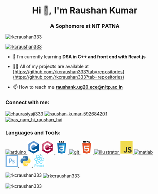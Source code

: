 <h1 align="center">Hi 👋, I'm Raushan Kumar</h1>
<h3 align="center">A Sophomore at NIT PATNA</h3>

<p align="left"> <img src="https://komarev.com/ghpvc/?username=rkcraushan333&label=Profile%20views&color=0e75b6&style=flat" alt="rkcraushan333" /> </p>

<p align="left"> <a href="https://github.com/ryo-ma/github-profile-trophy"><img src="https://github-profile-trophy.vercel.app/?username=rkcraushan333" alt="rkcraushan333" /></a> </p>

- 🌱 I’m currently learning **DSA in C++ and front end with React.js**

- 👨‍💻 All of my projects are available at [https://github.com/rkcraushan333?tab=repositories](https://github.com/rkcraushan333?tab=repositories)

- 📫 How to reach me **raushank.ug20.ece@nitp.ac.in**

<h3 align="left">Connect with me:</h3>
<p align="left">
<a href="https://twitter.com/chaurasiyaji333" target="blank"><img align="center" src="https://raw.githubusercontent.com/rahuldkjain/github-profile-readme-generator/master/src/images/icons/Social/twitter.svg" alt="chaurasiyaji333" height="30" width="40" /></a>
<a href="https://linkedin.com/in/raushan-kumar-592684201" target="blank"><img align="center" src="https://raw.githubusercontent.com/rahuldkjain/github-profile-readme-generator/master/src/images/icons/Social/linked-in-alt.svg" alt="raushan-kumar-592684201" height="30" width="40" /></a>
<a href="https://instagram.com/bas_nam_hi_raushan_hai" target="blank"><img align="center" src="https://raw.githubusercontent.com/rahuldkjain/github-profile-readme-generator/master/src/images/icons/Social/instagram.svg" alt="bas_nam_hi_raushan_hai" height="30" width="40" /></a>
</p>

<h3 align="left">Languages and Tools:</h3>
<p align="left"> <a href="https://www.arduino.cc/" target="_blank"> <img src="https://cdn.worldvectorlogo.com/logos/arduino-1.svg" alt="arduino" width="40" height="40"/> </a> <a href="https://www.cprogramming.com/" target="_blank"> <img src="https://raw.githubusercontent.com/devicons/devicon/master/icons/c/c-original.svg" alt="c" width="40" height="40"/> </a> <a href="https://www.w3schools.com/cpp/" target="_blank"> <img src="https://raw.githubusercontent.com/devicons/devicon/master/icons/cplusplus/cplusplus-original.svg" alt="cplusplus" width="40" height="40"/> </a> <a href="https://www.w3schools.com/css/" target="_blank"> <img src="https://raw.githubusercontent.com/devicons/devicon/master/icons/css3/css3-original-wordmark.svg" alt="css3" width="40" height="40"/> </a> <a href="https://git-scm.com/" target="_blank"> <img src="https://www.vectorlogo.zone/logos/git-scm/git-scm-icon.svg" alt="git" width="40" height="40"/> </a> <a href="https://www.w3.org/html/" target="_blank"> <img src="https://raw.githubusercontent.com/devicons/devicon/master/icons/html5/html5-original-wordmark.svg" alt="html5" width="40" height="40"/> </a> <a href="https://www.adobe.com/in/products/illustrator.html" target="_blank"> <img src="https://www.vectorlogo.zone/logos/adobe_illustrator/adobe_illustrator-icon.svg" alt="illustrator" width="40" height="40"/> </a> <a href="https://developer.mozilla.org/en-US/docs/Web/JavaScript" target="_blank"> <img src="https://raw.githubusercontent.com/devicons/devicon/master/icons/javascript/javascript-original.svg" alt="javascript" width="40" height="40"/> </a> <a href="https://www.mathworks.com/" target="_blank"> <img src="https://upload.wikimedia.org/wikipedia/commons/2/21/Matlab_Logo.png" alt="matlab" width="40" height="40"/> </a> <a href="https://www.photoshop.com/en" target="_blank"> <img src="https://raw.githubusercontent.com/devicons/devicon/master/icons/photoshop/photoshop-line.svg" alt="photoshop" width="40" height="40"/> </a> <a href="https://www.python.org" target="_blank"> <img src="https://raw.githubusercontent.com/devicons/devicon/master/icons/python/python-original.svg" alt="python" width="40" height="40"/> </a> <a href="https://reactjs.org/" target="_blank"> <img src="https://raw.githubusercontent.com/devicons/devicon/master/icons/react/react-original-wordmark.svg" alt="react" width="40" height="40"/> </a> </p>

<p><img align="left" src="https://github-readme-stats.vercel.app/api/top-langs?username=rkcraushan333&show_icons=true&locale=en&layout=compact" alt="rkcraushan333" /></p>

<p>&nbsp;<img align="center" src="https://github-readme-stats.vercel.app/api?username=rkcraushan333&show_icons=true&locale=en" alt="rkcraushan333" /></p>

<p><img align="center" src="https://github-readme-streak-stats.herokuapp.com/?user=rkcraushan333&" alt="rkcraushan333" /></p>
